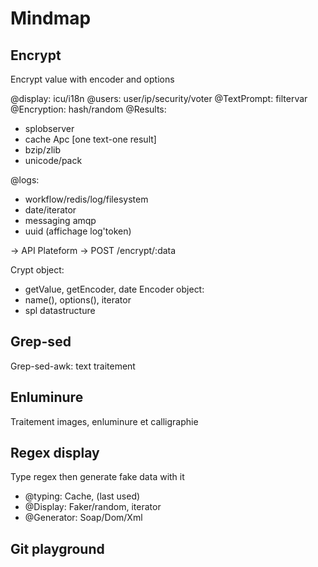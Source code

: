 # Mindmap

## Encrypt
Encrypt value with encoder and options  

@display: icu/i18n
@users: user/ip/security/voter
@TextPrompt: filtervar
@Encryption: hash/random
@Results: 
- splobserver
- cache Apc [one text-one result]
- bzip/zlib
- unicode/pack

@logs:
- workflow/redis/log/filesystem
- date/iterator
- messaging amqp
- uuid (affichage log'token)

-> API Plateform -> POST /encrypt/:data

Crypt object:
- getValue, getEncoder, date
Encoder object:
- name(), options(), iterator
- spl datastructure

## Grep-sed
Grep-sed-awk: text traitement

## Enluminure
Traitement images, enluminure et calligraphie

## Regex display
Type regex then generate fake data with it  
- @typing: Cache, (last used)
- @Display: Faker/random, iterator
- @Generator: Soap/Dom/Xml

## Git playground
